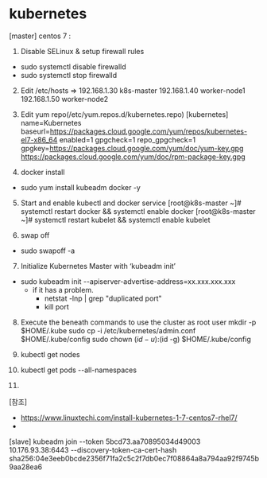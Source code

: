 # kubernetes

[master]
centos 7 : 
1. Disable SELinux & setup firewall rules
- sudo systemctl disable firewalld
- sudo systemctl stop firewalld

2. Edit /etc/hosts
=> 192.168.1.30 k8s-master
192.168.1.40 worker-node1
192.168.1.50 worker-node2

3. Edit yum repo(/etc/yum.repos.d/kubernetes.repo)
[kubernetes]
name=Kubernetes
baseurl=https://packages.cloud.google.com/yum/repos/kubernetes-el7-x86_64
enabled=1
gpgcheck=1
repo_gpgcheck=1
gpgkey=https://packages.cloud.google.com/yum/doc/yum-key.gpg
       https://packages.cloud.google.com/yum/doc/rpm-package-key.gpg

4. docker install
- sudo yum install kubeadm docker -y

5. Start and enable kubectl and docker service
[root@k8s-master ~]# systemctl restart docker && systemctl enable docker
[root@k8s-master ~]# systemctl  restart kubelet && systemctl enable kubelet

6. swap off
- sudo swapoff -a

7. Initialize Kubernetes Master with ‘kubeadm init’
- sudo kubeadm init --apiserver-advertise-address=xx.xxx.xxx.xxx
  - if it has a problem.
    - netstat -lnp | grep "duplicated port"
    - kill port
8. Execute the beneath commands to use the cluster as root user
  mkdir -p $HOME/.kube
  sudo cp -i /etc/kubernetes/admin.conf $HOME/.kube/config
  sudo chown $(id -u):$(id -g) $HOME/.kube/config

9. kubectl get nodes
10. kubectl get pods --all-namespaces
11. 

[참조]
- https://www.linuxtechi.com/install-kubernetes-1-7-centos7-rhel7/
- 

[slave]
kubeadm join --token 5bcd73.aa70895034d49003 10.176.93.38:6443 --discovery-token-ca-cert-hash sha256:04e3eeb0bcde2356f71fa2c5c2f7db0ec7f08864a8a794aa92f9745b9aa28ea6
